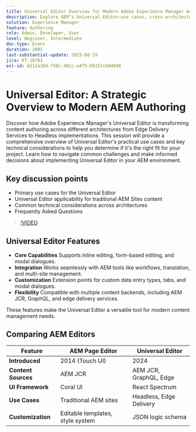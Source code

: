 ```yaml
---
title: Universal Editor Overview for Modern Adobe Experience Manager Authoring
description: Explore AEM’s Universal Editor—use cases, cross-architecture support, and key considerations to simplify authoring and boost content delivery.
solution: Experience Manager
feature: Authoring
role: Admin, Developer, User
level: Beginner, Intermediate
doc-type: Event
duration: 2891
last-substantial-update: 2025-08-19
jira: KT-18763
exl-id: 6212a20d-f58c-481c-a475-89153cb0d040
---
```

# Universal Editor: A Strategic Overview to Modern AEM Authoring

Discover how Adobe Experience Manager's Universal Editor is transforming content authoring across different architectures from Edge Delivery Services to Headless implementations. This session will provide a comprehensive overview of Universal Editor's practical use cases and key technical considerations to help you determine if it's the right fit for your project. Learn how to navigate common challenges and make informed decisions about implementing Universal Editor in your AEM environment.

## Key discussion points

* Primary use cases for the Universal Editor
* Universal Editor applicability for traditional AEM Sites content
* Common technical considerations across architectures
* Frequently Asked Questions

>[!VIDEO](https://video.tv.adobe.com/v/3470850/?learn=on&enablevpops)

## Universal Editor Features

* **Core Capabilities** Supports inline editing, form-based editing, and modal dialogues.
* **Integration** Works seamlessly with AEM tools like workflows, translation, and multi-site management.
* **Customization** Extension points for custom data entry types, tabs, and modal dialogues.
* **Flexibility** Compatible with multiple content backends, including AEM JCR, GraphQL, and edge delivery services.

These features make the Universal Editor a versatile tool for modern content management needs.

## Comparing AEM Editors

| Feature                  | AEM Page Editor               | Universal Editor            |
|--------------------------|-------------------------------|-----------------------------|
| **Introduced**           | 2014 (Touch UI)               | 2024                        |
| **Content Sources**      | AEM JCR                       | AEM JCR, GraphQL, Edge      |
| **UI Framework**         | Coral UI                      | React Spectrum              |
| **Use Cases**            | Traditional AEM sites         | Headless, Edge Delivery     |
| **Customization**        | Editable templates, style system | JSON logic schema          |
